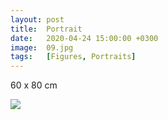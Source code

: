 ```yaml
---
layout: post
title:  Portrait
date:   2020-04-24 15:00:00 +0300
image:  09.jpg
tags:   [Figures, Portraits]
---
```


60 x 80 cm   

![]({{site.baseurl}}/img/09.jpg)

